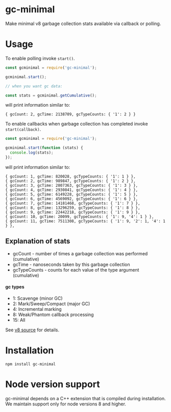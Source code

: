 # gc-minimal

Make minimal v8 garbage collection stats available via callback or polling.

# Usage

To enable polling invoke `start()`.

```js
const gcminimal = require('gc-minimal');

gcminimal.start();

// when you want gc data:

const stats = gcminimal.getCumulative();
```

will print information similar to:

```
{ gcCount: 2, gcTime: 2138709, gcTypeCounts: { '1': 2 } }

```

To enable callbacks when garbage collection has completed invoke `start(callback)`.

```js
const gcminimal = require('gc-minimal');

gcminimal.start(function (stats) {
  console.log(stats);
});
```

will print information similar to:

```
{ gcCount: 1, gcTime: 820028, gcTypeCounts: { '1': 1 } },
{ gcCount: 2, gcTime: 989847, gcTypeCounts: { '1': 2 } },
{ gcCount: 3, gcTime: 2807363, gcTypeCounts: { '1': 3 } },
{ gcCount: 4, gcTime: 2930841, gcTypeCounts: { '1': 4 } },
{ gcCount: 5, gcTime: 6149228, gcTypeCounts: { '1': 5 } },
{ gcCount: 6, gcTime: 4569092, gcTypeCounts: { '1': 6 } },
{ gcCount: 7, gcTime: 14181468, gcTypeCounts: { '1': 7 } },
{ gcCount: 8, gcTime: 13296259, gcTypeCounts: { '1': 8 } },
{ gcCount: 9, gcTime: 22442218, gcTypeCounts: { '1': 9 } },
{ gcCount: 10, gcTime: 20099, gcTypeCounts: { '1': 9, '4': 1 } },
{ gcCount: 11, gcTime: 7511308, gcTypeCounts: { '1': 9, '2': 1, '4': 1 } },

```

## Explanation of stats
* gcCount - number of times a garbage collection was performed (cumulative)
* gcTime - nanoseconds taken by this garbage collection
* gcTypeCounts - counts for each value of the type argument (cumulative)

#### gc types
  * 1: Scavenge (minor GC)
  * 2: Mark/Sweep/Compact (major GC)
  * 4: Incremental marking
  * 8: Weak/Phantom callback processing
  * 15: All

See [v8 source](https://github.com/nodejs/node/blob/554fa24916c5c6d052b51c5cee9556b76489b3f7/deps/v8/include/v8.h#L6137-L6144) for details.


# Installation
    npm install gc-minimal

# Node version support
gc-minimal depends on a C++ extension that is compiled during installation. We maintain support
only for node versions 8 and higher.
